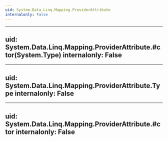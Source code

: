 ```yaml
---
uid: System.Data.Linq.Mapping.ProviderAttribute
internalonly: False
---
```


---
uid: System.Data.Linq.Mapping.ProviderAttribute.#ctor(System.Type)
internalonly: False
---

---
uid: System.Data.Linq.Mapping.ProviderAttribute.Type
internalonly: False
---

---
uid: System.Data.Linq.Mapping.ProviderAttribute.#ctor
internalonly: False
---
